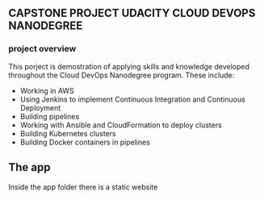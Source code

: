 ## CAPSTONE PROJECT UDACITY CLOUD DEVOPS NANODEGREE

### project overview
This porject is demostration of applying skills and knowledge  developed throughout the Cloud DevOps Nanodegree program. These include:
* Working in AWS
* Using Jenkins to implement Continuous Integration and Continuous Deployment
* Building pipelines
* Working with Ansible and CloudFormation to deploy clusters
* Building Kubernetes clusters
* Building Docker containers in pipelines

## The app
Inside the app folder there is a static website